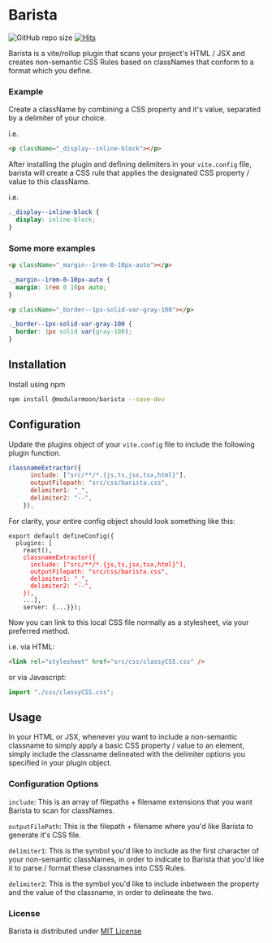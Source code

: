 # Barista

![GitHub repo size](https://img.shields.io/github/repo-size/maxnelson/barista)
[![Hits](https://hits.seeyoufarm.com/api/count/incr/badge.svg?url=https%3A%2F%2Fgithub.com%2Fmaxnelson%2Fbarista&count_bg=%2379C83D&title_bg=%23555555&icon=&icon_color=%23E7E7E7&title=hits+daily+%2F+total&edge_flat=false)](https://hits.seeyoufarm.com)

Barista is a vite/rollup plugin that scans your project's HTML / JSX and creates non-semantic CSS Rules based on classNames that conform to a format which you define.

### Example

Create a className by combining a CSS property and it's value, separated by a delimiter of your choice.

i.e.

```html
<p className="_display--inline-block"></p>
```

After installing the plugin and defining delimiters in your `vite.config` file, barista will create a CSS rule that applies the designated CSS property / value to this className.

i.e.

```css
._display--inline-block {
  display: inline-block;
}
```

### Some more examples

```html
<p className="_margin--1rem-0-10px-auto"></p>
```

```css
._margin--1rem-0-10px-auto {
  margin: 1rem 0 10px auto;
}
```

```html
<p className="_border--1px-solid-var-gray-100"></p>
```

```css
._border--1px-solid-var-gray-100 {
  border: 1px solid var(gray-100);
}
```

## Installation

Install using npm

```sh
npm install @modularmoon/barista --save-dev
```

## Configuration

Update the plugins object of your `vite.config` file to include the following plugin function.

```js
classnameExtractor({
      include: ["src/**/*.{js,ts,jsx,tsx,html}"],
      outputFilepath: "src/css/barista.css",
      delimiter1: "_",
      delimiter2: "--",
    }),
```

For clarity, your entire config object should look something like this:

<pre><code>export default defineConfig({
  plugins: [
    react(),
    <span style="color: red;">classnameExtractor({
      include: ["src/**/*.{js,ts,jsx,tsx,html}"],
      outputFilepath: "src/css/barista.css",
      delimiter1: "_",
      delimiter2: "--",
    })</span>,
    ...],
    server: {...}});</code></pre>

Now you can link to this local CSS file normally as a stylesheet, via your preferred method.

i.e. via HTML:

```html
<link rel="stylesheet" href="src/css/classyCSS.css" />
```

or via Javascript:

```js
import "./css/classyCSS.css";
```

## Usage

In your HTML or JSX, whenever you want to include a non-semantic classname to simply apply a basic CSS property / value to an element, simply include the classname delineated with the delimiter options you specified in your plugin object.

### Configuration Options

`include`: This is an array of filepaths + filename extensions that you want Barista to scan for classNames.

`outputFilePath`: This is the filepath + filename where you'd like Barista to generate it's CSS file.

`delimiter1`: This is the symbol you'd like to include as the first character of your non-semantic classNames, in order to indicate to Barista that you'd like it to parse / format these classnames into CSS Rules.

`delimiter2`: This is the symbol you'd like to include inbetween the property and the value of the classname, in order to delineate the two.

### License

Barista is distributed under [MIT License](https://github.com/maxnelson/barista/blob/main/LICENSE.md)

